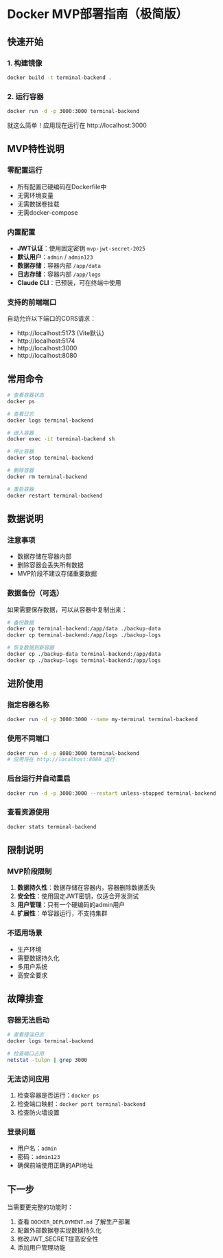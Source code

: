 # Docker MVP部署指南（极简版）

## 快速开始

### 1. 构建镜像
```bash
docker build -t terminal-backend .
```

### 2. 运行容器
```bash
docker run -d -p 3000:3000 terminal-backend
```

就这么简单！应用现在运行在 http://localhost:3000

## MVP特性说明

### 零配置运行
- 所有配置已硬编码在Dockerfile中
- 无需环境变量
- 无需数据卷挂载
- 无需docker-compose

### 内置配置
- **JWT认证**：使用固定密钥 `mvp-jwt-secret-2025`
- **默认用户**：`admin` / `admin123`
- **数据存储**：容器内部 `/app/data`
- **日志存储**：容器内部 `/app/logs`
- **Claude CLI**：已预装，可在终端中使用

### 支持的前端端口
自动允许以下端口的CORS请求：
- http://localhost:5173 (Vite默认)
- http://localhost:5174
- http://localhost:3000
- http://localhost:8080

## 常用命令

```bash
# 查看容器状态
docker ps

# 查看日志
docker logs terminal-backend

# 进入容器
docker exec -it terminal-backend sh

# 停止容器
docker stop terminal-backend

# 删除容器
docker rm terminal-backend

# 重启容器
docker restart terminal-backend
```

## 数据说明

### 注意事项
- 数据存储在容器内部
- 删除容器会丢失所有数据
- MVP阶段不建议存储重要数据

### 数据备份（可选）
如果需要保存数据，可以从容器中复制出来：
```bash
# 备份数据
docker cp terminal-backend:/app/data ./backup-data
docker cp terminal-backend:/app/logs ./backup-logs

# 恢复数据到新容器
docker cp ./backup-data terminal-backend:/app/data
docker cp ./backup-logs terminal-backend:/app/logs
```

## 进阶使用

### 指定容器名称
```bash
docker run -d -p 3000:3000 --name my-terminal terminal-backend
```

### 使用不同端口
```bash
docker run -d -p 8080:3000 terminal-backend
# 应用将在 http://localhost:8080 运行
```

### 后台运行并自动重启
```bash
docker run -d -p 3000:3000 --restart unless-stopped terminal-backend
```

### 查看资源使用
```bash
docker stats terminal-backend
```

## 限制说明

### MVP阶段限制
1. **数据持久性**：数据存储在容器内，容器删除数据丢失
2. **安全性**：使用固定JWT密钥，仅适合开发测试
3. **用户管理**：只有一个硬编码的admin用户
4. **扩展性**：单容器运行，不支持集群

### 不适用场景
- 生产环境
- 需要数据持久化
- 多用户系统
- 高安全要求

## 故障排查

### 容器无法启动
```bash
# 查看错误日志
docker logs terminal-backend

# 检查端口占用
netstat -tulpn | grep 3000
```

### 无法访问应用
1. 检查容器是否运行：`docker ps`
2. 检查端口映射：`docker port terminal-backend`
3. 检查防火墙设置

### 登录问题
- 用户名：`admin`
- 密码：`admin123`
- 确保前端使用正确的API地址

## 下一步

当需要更完整的功能时：
1. 查看 `DOCKER_DEPLOYMENT.md` 了解生产部署
2. 配置外部数据卷实现数据持久化
3. 修改JWT_SECRET提高安全性
4. 添加用户管理功能